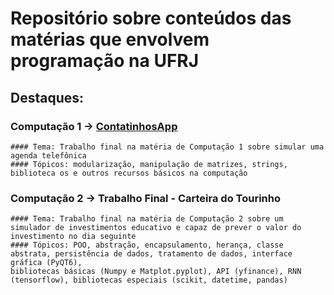 # Repositório sobre conteúdos das matérias que envolvem programação na UFRJ

## Destaques:
### **Computação 1 -> [ContatinhosApp](https://github.com/Victor-BM/UFRJ/blob/main/Computação%20I/Atividades/Trabalho%20Final%20-%20ContatinhosApp/Trabalho%20Final%20-%20ContatinhosApp.zip)**
    #### Tema: Trabalho final na matéria de Computação 1 sobre simular uma agenda telefônica
    #### Tópicos: modularização, manipulação de matrizes, strings, biblioteca os e outros recursos básicos na computação

### **Computação 2 -> Trabalho Final - Carteira do Tourinho**
    #### Tema: Trabalho final na matéria de Computação 2 sobre um simulador de investimentos educativo e capaz de prever o valor do investimento no dia seguinte
    #### Tópicos: POO, abstração, encapsulamento, herança, classe abstrata, persistência de dados, tratamento de dados, interface gráfica (PyQT6),
    bibliotecas básicas (Numpy e Matplot.pyplot), API (yfinance), RNN (tensorflow), bibliotecas especiais (scikit, datetime, pandas)
